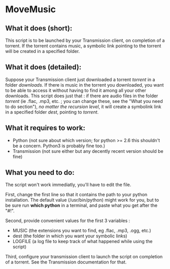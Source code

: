 MoveMusic
=========

What it does (short):
---------------------

This script is to be launched by your Transmission client, on completion of a
torrent. If the torrent contains music, a symbolic link pointing to the torrent
will be created in a specified folder.

What it does (detailed):
------------------------

Suppose your Transmission client just downloaded a torrent *torrent* in a folder
*downloads*. If there is music in the torrent you downloaded, you want to be
able to access it without having to find it among all your other downloads.
This script does just that : if there are audio files in the folder *torrent*
(ie .flac, .mp3, etc. ; you can change these, see the "What you need to do
section"), _no matter the recursion level_, it will create a symbolink link in a
specified folder *dest*, pointing to *torrent*.

What it requires to work:
-------------------------

- Python (not sure about which version; for python >= 2.6 this shouldn't be a
  concern. Python3 is probably fine too.)
- Transmission (not sure either but any decently recent version should be fine)

What you need to do:
--------------------

The script won't work immediatly, you'll have to edit the file.

First, change the first line so that it contains the path to your python
installation. The default value (/usr/bin/python) might work for you, but to be
sure run **which python** in a terminal, and paste what you get after the "#!".

Second, provide convenient values for the first 3 variables :
  - MUSIC (the extensions you want to find, eg .flac, .mp3, .ogg, etc.)
  - dest (the folder in which you want your symbolic links)
  - LOGFILE (a log file to keep track of what happened while using the script)

Third, configure your transmission client to launch the script on completion of
a torrent. See the Transmission documentation for that.
